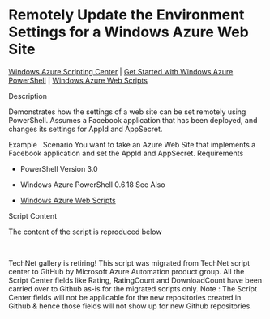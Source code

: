 ﻿Remotely Update the Environment Settings for a Windows Azure Web Site
=====================================================================

            

[Windows Azure Scripting Center](http://www.windowsazure.com/en-us/documentation/scripts) |
[Get Started with Windows Azure PowerShell](http://go.microsoft.com/fwlink/?linkid=320929&clcid=0x409) |
[Windows Azure Web Scripts](http://www.windowsazure.com/en-us/documentation/scripts/index/?solution=web&service=all)

Description

Demonstrates how the settings of a web site can be set remotely using PowerShell. Assumes a Facebook application that has been deployed, and changes its settings for AppId and AppSecret.

Example
 
Scenario
You want to take an Azure Web Site that implements a Facebook application and set the AppId and AppSecret.
Requirements

  *  PowerShell Version 3.0 
  *  Windows Azure PowerShell 0.6.18 
See Also

  *  [Windows Azure Web Scripts](http://www.windowsazure.com/en-us/documentation/scripts/index/?solution=web&service=all)

Script Content

The content of the script is reproduced below

 

        
    
TechNet gallery is retiring! This script was migrated from TechNet script center to GitHub by Microsoft Azure Automation product group. All the Script Center fields like Rating, RatingCount and DownloadCount have been carried over to Github as-is for the migrated scripts only. Note : The Script Center fields will not be applicable for the new repositories created in Github & hence those fields will not show up for new Github repositories.
